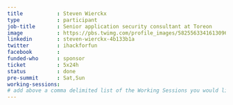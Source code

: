 ```yaml
---
title           : Steven Wierckx
type            : participant
job-title       : Senior application security consultant at Toreon
image           : https://pbs.twimg.com/profile_images/582556334161309696/cnSuIFvq_400x400.jpg
linkedin        : steven-wierckx-4b133b1a
twitter         : ihackforfun
facebook        :
funded-who      : sponsor
ticket          : 5x24h
status          : done
pre-summit      : Sat,Sun
working-sessions:
# add above a comma delimited list of the Working Sessions you would like to attend (use the session's title)
---
```


